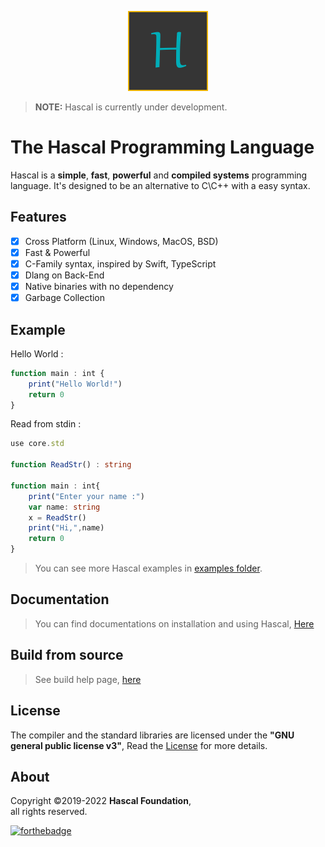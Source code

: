 
<p align="center">
  <img style="text-align:center" src="hascal-logo.png" height="128px" width="128px">
</p>

> **NOTE:** Hascal is currently under development.
# The Hascal Programming Language
Hascal is a **simple**, **fast**, **powerful** and **compiled systems** programming language. It's designed to be an alternative to C\C++ with a easy syntax.

<!-- > Visit [Hascal's Official Website](https://hascal.github.io) -->

## Features
- [x] Cross Platform (Linux, Windows, MacOS, BSD) 
- [x] Fast & Powerful
- [x] C-Family syntax, inspired by Swift, TypeScript
- [x] Dlang on Back-End
- [x] Native binaries with no dependency
- [x] Garbage Collection

## Example
Hello World :
```typescript
function main : int {
    print("Hello World!")
    return 0
}
```
Read from stdin :
```typescript
use core.std

function ReadStr() : string

function main : int{
    print("Enter your name :")
    var name: string
    x = ReadStr()
    print("Hi,",name)
    return 0
}
```
> You can see more Hascal examples in [examples folder](https://github.com/hascal/hascal/tree/main/examples).

## Documentation
> You can find documentations on installation and using Hascal, [Here](https://github.com/hascal/hascal/tree/main/docs)

## Build from source
> See build help page, [here](BUILD.md)

## License
The compiler and the standard libraries are licensed under the **"GNU general public license v3"**,
Read the [License](https://github.com/hascal/hascal/blob/main/LICENSE) for more details.

## About
Copyright ©2019-2022 **Hascal Foundation**, \
all rights reserved.

[![forthebadge](https://forthebadge.com/images/badges/built-with-love.svg)](https://forthebadge.com)
